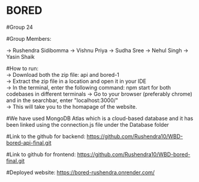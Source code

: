 # BORED

#Group 24

#Group Members:

-> Rushendra Sidibomma
-> Vishnu Priya
-> Sudha Sree
-> Nehul Singh
-> Yasin Shaik

#How to run:  
-> Download both the zip file: api and bored-1  
-> Extract the zip file in a location and open it in your IDE  
-> In the terminal, enter the following command: npm start for both codebases in different terminals
-> Go to your browser (preferably chrome) and in the searchbar, enter "localhost:3000/"  
-> This will take you to the homapage of the website.  


#We have used MongoDB Atlas which is a cloud-based database and it has been linked using the connection.js file under the Database folder

#Link to the github for backend: https://github.com/Rushendra10/WBD-bored-api-final.git
>
#Link to github for frontend: https://github.com/Rushendra10/WBD-bored-final.git
>
#Deployed website: https://bored-rushendra.onrender.com/ 
